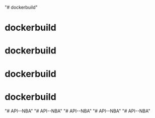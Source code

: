 "# dockerbuild" 
# dockerbuild
# dockerbuild
# dockerbuild
# dockerbuild
"# API--NBA" 
"# API--NBA" 
"# API--NBA" 
"# API--NBA" 
"# API--NBA" 
